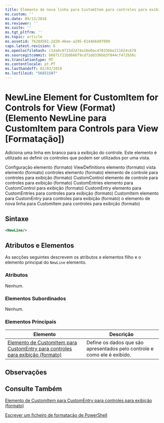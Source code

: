 ```yaml
---
title: Elemento de nova linha para CustomItem para controles para exibição (formato) | Documentos da Microsoft
ms.custom: ''
ms.date: 09/13/2016
ms.reviewer: ''
ms.suite: ''
ms.tgt_pltfrm: ''
ms.topic: article
ms.assetid: 7620d561-2d20-46ee-a295-8144b6d9f699
caps.latest.revision: 6
ms.openlocfilehash: c1da8c8715d2474a16e0ac47033bbe211624c678
ms.sourcegitcommit: b6871f21bd666f9cd71dd336bb3f844cf472b56c
ms.translationtype: MT
ms.contentlocale: pt-PT
ms.lasthandoff: 02/03/2019
ms.locfileid: "56851507"
---
```

# <a name="newline-element-for-customitem-for-controls-for-view-format"></a>NewLine Element for CustomItem for Controls for View (Format) (Elemento NewLine para CustomItem para Controls para View [Formatação])

Adiciona uma linha em branco para a exibição do controle. Este elemento é utilizado ao definir os controles que podem ser utilizados por uma vista.

Configuração elemento (formato) ViewDefinitions elemento (formato) vista elemento (formato) controles elemento (formato) elemento de controle para controles para exibição (formato) CustomControl elemento de controle para controles para exibição (formato) CustomEntries elemento para CustomControl para exibição (formato) CustomEntry elemento para CustomEntries para controles para exibição (formato) CustomItem elemento para CustomEntry para controles para exibição (formato) o elemento de nova linha para CustomItem para controles para exibição (formato)

## <a name="syntax"></a>Sintaxe

```xml
<NewLine/>
```

## <a name="attributes-and-elements"></a>Atributos e Elementos

As secções seguintes descrevem os atributos e elementos filho e o elemento principal do `NewLine` elemento.

### <a name="attributes"></a>Atributos

Nenhum.

### <a name="child-elements"></a>Elementos Subordinados

Nenhum.

### <a name="parent-elements"></a>Elementos Principais

|Elemento|Descrição|
|-------------|-----------------|
|[Elemento de CustomItem para CustomEntry para controles para exibição (formato)](./customitem-element-for-customentry-for-controls-for-view-format.md)|Define os dados que são apresentados pelo controle e como ele é exibido.|

## <a name="remarks"></a>Observações

## <a name="see-also"></a>Consulte Também

[Elemento de CustomItem para CustomEntry para controles para exibição (formato)](./customitem-element-for-customentry-for-controls-for-view-format.md)

[Escrever um ficheiro de formatação de PowerShell](./writing-a-powershell-formatting-file.md)
